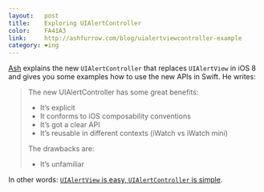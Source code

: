 ```yaml
---
layout:   post
title:    Exploring UIAlertController
color:    FA41A3
link:     http://ashfurrow.com/blog/uialertviewcontroller-example
category: ❤ing
---
```


[Ash] explains the new `UIAlertController` that replaces `UIAlertView` in
iOS 8 and gives you some examples how to use the new APIs in Swift. He writes:

> The new UIAlertController has some great benefits:
>
> - It’s explicit
> - It conforms to iOS composability conventions
> - It’s got a clear API
> - It’s reusable in different contexts (iWatch vs iWatch mini)
>
> The drawbacks are:
>
> - It’s unfamiliar

In other words: [`UIAlertView` is easy, `UIAlertController` is simple](http://www.infoq.com/presentations/Simple-Made-Easy).

[ash]: https://twitter.com/ashfurrow
